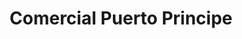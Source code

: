 ---
title: "Comercial Puerto Principe"
url: /san-jose/comercial-puerto-principe/
shop: comodidad
---